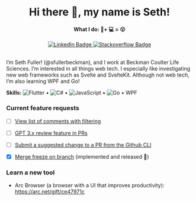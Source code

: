 
<div id="header" align="center">
  <h1>Hi there 👋, my name is Seth!</h1>
  <h4>What I do: 🔬+ 💻 = 😮</h4>
  <div id="badges">
    <a href="https://www.linkedin.com/in/seth-fuller-ab4bb6230/">
      <img src="https://img.shields.io/badge/LinkedIn-blue?style=for-the-badge&logo=linkedin&logoColor=white" alt="LinkedIn Badge"/>
    </a>
    <a href="https://stackoverflow.com/users/13160984/barley">
      <img src="https://img.shields.io/badge/Stackoverflow-orange?style=for-the-badge&logo=stackoverflow&logoColor=white" alt="Stackoverflow Badge"/>
    </a>
  </div>
  <br/>
</div>



I’m Seth Fuller! (@sfullerbeckman), and I work at Beckman Coulter Life Sciences. I’m interested in all things web tech. I especially like investigating new web frameworks such as Svelte and SvelteKit. Although not web tech, I’m also learning WPF and Go!

**Skills:** ![Flutter](https://img.shields.io/badge/Flutter-%2302569B.svg?style=for-the-badge&logo=Flutter&logoColor=white) • ![C#](https://img.shields.io/badge/c%23-%23239120.svg?style=for-the-badge&logo=csharp&logoColor=white) • ![JavaScript](https://img.shields.io/badge/javascript-%23323330.svg?style=for-the-badge&logo=javascript&logoColor=%23F7DF1E) • ![Go](https://img.shields.io/badge/go-%2300ADD8.svg?style=for-the-badge&logo=go&logoColor=white) • WPF

### Current feature requests
- [ ] [View list of comments with filtering](https://github.com/orgs/community/discussions/55170)
- [ ] [GPT 3.x review feature in PRs](https://github.com/orgs/community/discussions/45636)
- [ ] [Submit a suggested change to a PR from the Github CLI](https://github.com/cli/cli/discussions/5904)
- [x] [Merge freeze on branch](https://github.com/orgs/community/discussions/16796)  (implemented and released 🚀)


### Learn a new tool
- Arc Browser (a browser with a UI that improves productivity): https://arc.net/gift/ce47971c
</div>
